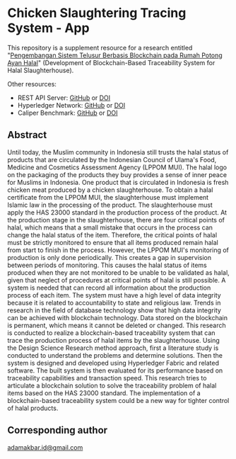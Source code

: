# Chicken Slaughtering Tracing System - App

This repository is a supplement resource for a research entitled "[Pengembangan Sistem Telusur Berbasis Blockchain pada Rumah Potong Ayan Halal](https://repository.its.ac.id/97209/)" (Development of Blockchain-Based Traceability System for Halal Slaughterhouse).

Other resources:

- REST API Server: [GitHub](https://github.com/sensasi-delight/csbn-rest-api) or [DOI](https://doi.org/10.5281/zenodo.7394418)
- Hyperledger Network: [GitHub](https://github.com/sensasi-delight/csbn-network) or [DOI](https://doi.org/10.5281/zenodo.7401750)
- Caliper Benchmark: [GitHub](https://github.com/sensasi-delight/csbn-caliper-benchmarks) or [DOI](https://doi.org/10.5281/zenodo.7401754)

## Abstract

Until today, the Muslim community in Indonesia still trusts the halal status of products that are circulated by the Indonesian Council of Ulama's Food, Medicine and Cosmetics Assessment Agency (LPPOM MUI). The halal logo on the packaging of the products they buy provides a sense of inner peace for Muslims in Indonesia. One product that is circulated in Indonesia is fresh chicken meat produced by a chicken slaughterhouse. To obtain a halal certificate from the LPPOM MUI, the slaughterhouse must implement Islamic law in the processing of the product. The slaughterhouse must apply the HAS 23000 standard in the production process of the product. At the production stage in the slaughterhouse, there are four critical points of halal, which means that a small mistake that occurs in the process can change the halal status of the item. Therefore, the critical points of halal must be strictly monitored to ensure that all items produced remain halal from start to finish in the process. However, the LPPOM MUI's monitoring of production is only done periodically. This creates a gap in supervision between periods of monitoring. This causes the halal status of items produced when they are not monitored to be unable to be validated as halal, given that neglect of procedures at critical points of halal is still possible. A system is needed that can record all information about the production process of each item. The system must have a high level of data integrity because it is related to accountability to state and religious law. Trends in research in the field of database technology show that high data integrity can be achieved with blockchain technology. Data stored on the blockchain is permanent, which means it cannot be deleted or changed. This research is conducted to realize a blockchain-based traceability system that can trace the production process of halal items by the slaughterhouse. Using the Design Science Research method approach, first a literature study is conducted to understand the problems and determine solutions. Then the system is designed and developed using Hyperledger Fabric and related software. The built system is then evaluated for its performance based on traceability capabilities and transaction speed. This research tries to articulate a blockchain solution to solve the traceability problem of halal items based on the HAS 23000 standard. The implementation of a blockchain-based traceability system could be a new way for tighter control of halal products.

## Corresponding author

[adamakbar.id@gmail.com](mailto:adamakbar.id@gmail.com?subject=[GiHub]%20CSTS)
